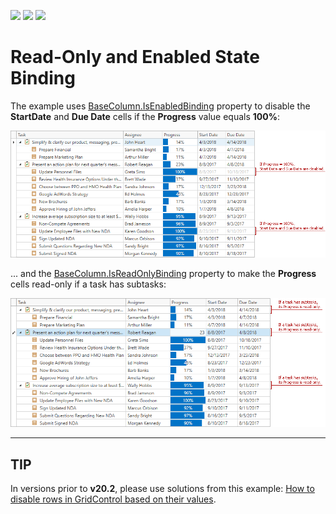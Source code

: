 <!-- default badges list -->
![](https://img.shields.io/endpoint?url=https://codecentral.devexpress.com/api/v1/VersionRange/285862183/20.2.1%2B)
[![](https://img.shields.io/badge/Open_in_DevExpress_Support_Center-FF7200?style=flat-square&logo=DevExpress&logoColor=white)](https://supportcenter.devexpress.com/ticket/details/T938922)
[![](https://img.shields.io/badge/📖_How_to_use_DevExpress_Examples-e9f6fc?style=flat-square)](https://docs.devexpress.com/GeneralInformation/403183)
<!-- default badges end -->
# Read-Only and Enabled State Binding

The example uses [BaseColumn.IsEnabledBinding](https://docs.devexpress.com/WPF/DevExpress.Xpf.Grid.BaseColumn.IsEnabledBinding) property to disable the **StartDate** and **Due Date** cells if the **Progress** value equals **100%**:

![](https://github.com/DevExpress-Examples/wpf-grid-read-only-and-enabled-binding/blob/20.2.1%2B/grid-enabled-binding.png)

... and the [BaseColumn.IsReadOnlyBinding](https://docs.devexpress.com/WPF/DevExpress.Xpf.Grid.BaseColumn.IsReadOnlyBinding) property to make the **Progress** cells read-only if a task has subtasks:

![](https://github.com/DevExpress-Examples/wpf-grid-read-only-and-enabled-binding/blob/20.2.1%2B/grid-read-only-binding.png)

---

## TIP
In versions prior to **v20.2**, please use solutions from this example: [How to disable rows in GridControl based on their values](https://github.com/DevExpress-Examples/how-to-disable-rows-in-gridcontrol-based-on-their-values-e3594).
